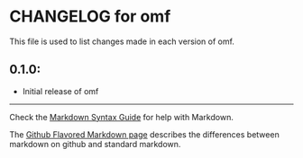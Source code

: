 # CHANGELOG for omf

This file is used to list changes made in each version of omf.

## 0.1.0:

* Initial release of omf

- - - 
Check the [Markdown Syntax Guide](http://daringfireball.net/projects/markdown/syntax) for help with Markdown.

The [Github Flavored Markdown page](http://github.github.com/github-flavored-markdown/) describes the differences between markdown on github and standard markdown.
